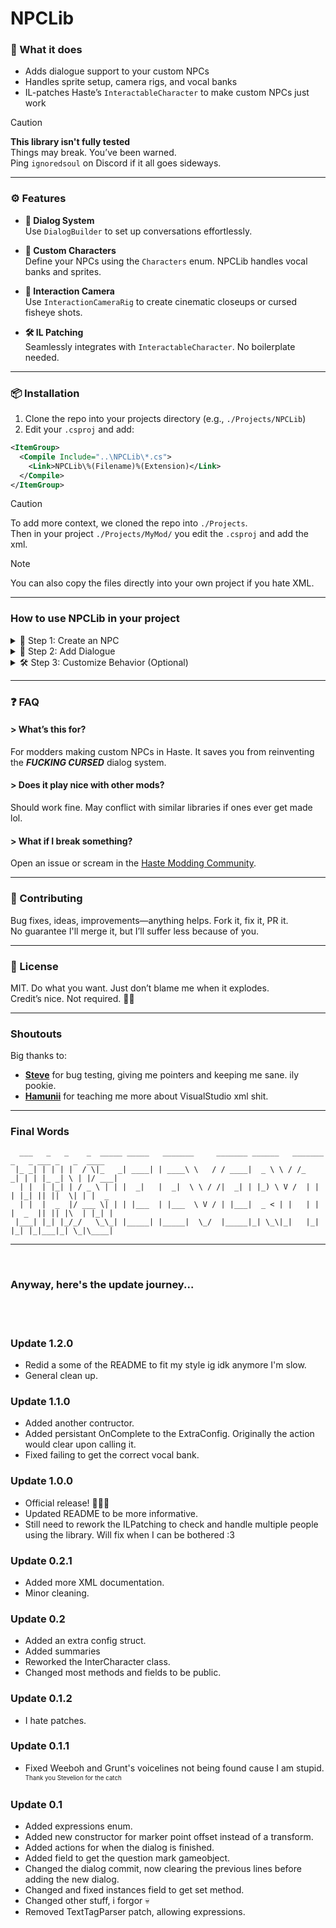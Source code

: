 # NPCLib

### 🧠 What it does

- Adds dialogue support to your custom NPCs
- Handles sprite setup, camera rigs, and vocal banks
- IL-patches Haste’s `InteractableCharacter` to make custom NPCs just work

> [!CAUTION]
> **This library isn't fully tested**  
> Things may break. You’ve been warned.  
> Ping `ignoredsoul` on Discord if it all goes sideways.

---
<!--------------------------------------------------------------------------------------->

### ⚙️ Features

- **💬 Dialog System**  
  Use `DialogBuilder` to set up conversations effortlessly.

- **🧍 Custom Characters**  
  Define your NPCs using the `Characters` enum. NPCLib handles vocal banks and sprites.

- **🎥 Interaction Camera**  
  Use `InteractionCameraRig` to create cinematic closeups or cursed fisheye shots.

- **🛠️ IL Patching**  
  Seamlessly integrates with `InteractableCharacter`. No boilerplate needed.

---
<!--------------------------------------------------------------------------------------->

### 📦 Installation

1. Clone the repo into your projects directory (e.g., `./Projects/NPCLib`)
2. Edit your `.csproj` and add:

```xml
<ItemGroup>
  <Compile Include="..\NPCLib\*.cs">
    <Link>NPCLib\%(Filename)%(Extension)</Link>
  </Compile>
</ItemGroup>
```

> [!CAUTION]
> To add more context, we cloned the repo into `./Projects`.  
> Then in your project `./Projects/MyMod/` you edit the `.csproj` and add the xml.  

> [!NOTE]
> You can also copy the files directly into your own project if you hate XML.

---
<!--------------------------------------------------------------------------------------->

### **How to use NPCLib in your project**
<details> <summary>👤 Step 1: Create an NPC</summary>

**Option A – Use a Marker Point**
You can either create an `MarkerPoint` `GameObject` on your model for the marker to position itself
```cs
GameObject character = GameObject.Instantiate(MyCustomNPC);
Transform markerPoint = character.transform.Find("MarkerPoint");
NPC npc = new NPC(character, markerPoint, "MyUniqueInteractionName");
```
**Option B – Use an offset from the center**
```cs
GameObject character = GameObject.Instantiate(MyCustomNPC);
NPC npc = new NPC(character, new Vector3(0, 5, 0), "MyUniqueInteractionName");
```

</details> <details> <summary>💬 Step 2: Add Dialogue</summary>

*Multiple syntax options are supported. Choose what you like:*

**Builder with object initializer**
```cs
using (new DialogBuilder(npc)
{
  { Characters.Captain, "Hello." },
  { Characters.Courier, "Hi!" },
}) { }
```

**Builder with chained Add**
```cs
using (DialogBuilder builder = new DialogBuilder(npc))
{
  builder.Add(Characters.Captain, "Hello.");
  builder.Add(Characters.Courier, "Hi!");
}
```

**Pre-built and committed**
```cs
DialogBuilder dialog = new DialogBuilder(npc);
dialog.Add(Characters.Captain, "Hello.");
dialog.Add(Characters.Courier, "Hi!");
npc.CommitDialog(dialog);
```

**From list**
```cs
List<DialogEntry> dialog = new()
{
  new(Characters.Captain, "Hello."),
  new(Characters.Courier, "Hi!")
};
npc.CommitDialog(dialog);
```

</details> <details> <summary>🛠️ Step 3: Customize Behavior (Optional)</summary>

```cs
ExtraConfig config = new ExtraConfig
{
  CameraRig = customCameraRig,
  OnCreated = npc => Debug.Log("NPC spawned!"),
  OnComplete = npc => Debug.Log("Dialog done."),
  PersistantOnComplete = true
};
NPC npc = new NPC(character, markerPoint, "InteractionID", config);
```
</details>

---
<!--------------------------------------------------------------------------------------->

### ❓ FAQ

#### > What’s this for?
For modders making custom NPCs in Haste. It saves you from reinventing the ***FUCKING CURSED*** dialog system.

#### > Does it play nice with other mods?
Should work fine. May conflict with similar libraries if ones ever get made lol.

#### > What if I break something?
Open an issue or scream in the [Haste Modding Community](https://discord.gg/hastebrokenworlds).

---
<!--------------------------------------------------------------------------------------->

### 🤝 Contributing

Bug fixes, ideas, improvements—anything helps. Fork it, fix it, PR it.  
No guarantee I'll merge it, but I’ll suffer less because of you.

---
<!--------------------------------------------------------------------------------------->

### 📜 License

MIT. Do what you want. Just don’t blame me when it explodes.  
Credit’s nice. Not required. 🙏😭

---
<!--------------------------------------------------------------------------------------->

### Shoutouts

Big thanks to:
- **[Steve](https://github.com/Stevelion)** for bug testing, giving me pointers and keeping me sane. ily pookie.
- **[Hamunii](https://github.com/hamunii)** for teaching me more about VisualStudio xml shit.

---
<!--------------------------------------------------------------------------------------->

### **Final Words**
```
  ___   _   _    _  _____ _____   _______     _______ ______   _______ _   _ ___ _   _  ____ 
 |_ _| | | | |  / \|_   _| ____| | ____\ \   / / ____|  _ \ \ / /_   _| | | |_ _| \ | |/ ___|
  | |  | |_| | / _ \ | | |  _|   |  _|  \ \ / /|  _| | |_) \ V /  | | | |_| || ||  \| | |  _ 
  | |  |  _  |/ ___ \| | | |___  | |___  \ V / | |___|  _ < | |   | | |  _  || || |\  | |_| |
 |___| |_| |_/_/   \_\_| |_____| |_____|  \_/  |_____|_| \_\|_|   |_| |_| |_|___|_| \_|\____|
```

---
<!--------------------------------------------------------------------------------------->

</br>
<h3>Anyway, here's the update journey...</h3></br>
</br>

### Update 1.2.0
- Redid a some of the README to fit my style ig idk anymore I'm slow.
- General clean up.

### Update 1.1.0
- Added another contructor.
- Added persistant OnComplete to the ExtraConfig. Originally the action would clear upon calling it.
- Fixed failing to get the correct vocal bank.

### Update 1.0.0
- Official release! 🥳🥳🥳
- Updated README to be more informative.
- Still need to rework the ILPatching to check and handle multiple people using the library. Will fix when I can be bothered :3

### Update 0.2.1
- Added more XML documentation.
- Minor cleaning.

### Update 0.2
- Added an extra config struct.
- Added summaries 
- Reworked the InterCharacter class.
- Changed most methods and fields to be public.

### Update 0.1.2
- I hate patches.

### Update 0.1.1
- Fixed Weeboh and Grunt's voicelines not being found cause I am stupid. <sup><sub>Thank you Stevelion for the catch</sub></sup>

### Update 0.1
- Added expressions enum.
- Added new constructor for marker point offset instead of a transform.
- Added actions for when the dialog is finished.
- Added field to get the question mark gameobject.
- Changed the dialog commit, now clearing the previous lines before adding the new dialog.
- Changed and fixed instances field to get set method.
- Changed other stuff, i forgor 💀
- Removed TextTagParser patch, allowing expressions.

<!--

This will remain in "beta" for the time being. </br>
Strictly for teasing and contributing till we have a fully working system that meets a few unlisted criteria. </br>

(HOW THE FUCK DID I MANAGE TO WRITE "teasing" INSTEAD OF "testing" WHAT)

Mainly, importing custom characters. </br>
It's not necessarily hard to do, it's just trying to find a way to make it easier for the end-user. </br>

But feel free to mess around with it. Break it. Re-write it. Spit on it. Don't care. Go for gold. </br>
And if you want to use this, give credit where it's due and prepare for any bugs that will occur.
-->